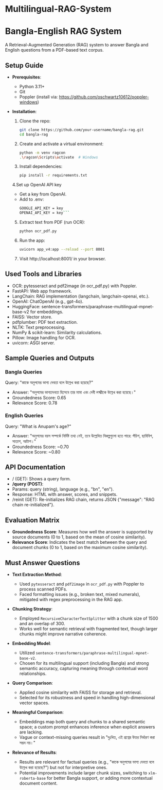 # Multilingual-RAG-System

# Bangla-English RAG System

A Retrieval-Augmented Generation (RAG) system to answer Bangla and English questions from a PDF-based text corpus.

## Setup Guide

- **Prerequisites**:
  - Python 3.11+
  - Git
  - Poppler (install via: https://github.com/oschwartz10612/poppler-windows)

- **Installation**:
  1. Clone the repo:
     ```bash
     git clone https://github.com/your-username/bangla-rag.git
     cd bangla-rag
     ```
  2. Create and activate a virtual environment:
     ```bash
     python -m venv ragcon
     .\ragcon\Scripts\activate  # Windows
     ```
  3. Install dependencies:
     ```bash
     pip install -r requirements.txt
     ```
  4.Set up OpenAI API key
    - Get a key from OpenAI.
    - Add to .env:
      ```bash
      GOOGLE_API_KEY = key
      OPENAI_API_KEY = key```
  5. Extract text from PDF (run OCR):
     ```bash
     python ocr_pdf.py
  6. Run the app:
     ```bash
     uvicorn app_v4:app --reload --port 8001
     ```
  7. Visit http://localhost:8001/ in your browser.


## Used Tools and Libraries
- OCR: pytesseract and pdf2image (in ocr_pdf.py) with Poppler.
- FastAPI: Web app framework.
- LangChain: RAG implementation (langchain, langchain-openai, etc.).
- OpenAI: ChatOpenAI (e.g., gpt-4o).
- HuggingFace: sentence-transformers/paraphrase-multilingual-mpnet-base-v2 for embeddings.
- FAISS: Vector store.
- pdfplumber: PDF text extraction.
- NLTK: Text preprocessing.
- NumPy & scikit-learn: Similarity calculations.
- Pillow: Image handling for OCR.
- uvicorn: ASGI server.


## Sample Queries and Outputs
### Bangla Queries
Query: "কাকে অনুপমের ভাগ্য দেবতা বলে উল্লেখ করা হয়েছে?"
- Answer: "অনুপমের ভাগ্যদেবতা হিসেবে তার মামা এবং দেবী লক্ষ্মীকে উল্লেখ করা হয়েছে।"
- Groundedness Score: 0.65
- Relevance Score: 0.78

### English Queries
Query: "What is Anupam's age?"
- Answer: "অনুপমের বয়স সম্পর্কে নির্দিষ্ট তথ্য নেই, তবে উল্লেখিত বিকল্পগুলো হতে পারে: পঁচিশ, ছাবিবিশ, সাতাশ, আটাশ।"
- Groundedness Score: ~0.70
- Relevance Score: ~0.80


## API Documentation
- / (GET): Shows a query form.
-  **/query (POST)**:
  - Params: query (string), language (e.g., "bn", "en").
  - Response: HTML with answer, scores, and snippets.
- /reinit (GET): Re-initializes RAG chain, returns JSON {"message": "RAG chain re-initialized"}.


## Evaluation Matrix
- **Groundedness Score**: Measures how well the answer is supported by source documents (0 to 1, based on the mean of cosine similarity).
- **Relevance Score**: Indicates the best match between the query and document chunks (0 to 1, based on the maximum cosine similarity).

## Must Answer Questions

- **Text Extraction Method**:
  - Used `pytesseract` and `pdf2image` in `ocr_pdf.py` with Poppler to process scanned PDFs.
  - Faced formatting issues (e.g., broken text, mixed numerals), mitigated with regex preprocessing in the RAG app.

- **Chunking Strategy**:
  - Employed `RecursiveCharacterTextSplitter` with a chunk size of 1500 and an overlap of 300.
  - Works well for semantic retrieval with fragmented text, though larger chunks might improve narrative coherence.

- **Embedding Model**:
  - Utilized `sentence-transformers/paraphrase-multilingual-mpnet-base-v2`.
  - Chosen for its multilingual support (including Bangla) and strong semantic accuracy, capturing meaning through contextual word relationships.

- **Query Comparison**:
  - Applied cosine similarity with FAISS for storage and retrieval.
  - Selected for its robustness and speed in handling high-dimensional vector spaces.

- **Meaningful Comparison**:
  - Embeddings map both query and chunks to a shared semantic space; a custom prompt enhances inference when explicit answers are lacking.
  - Vague or context-missing queries result in "দুঃখিত, এই প্রশ্নের উত্তর নির্ধারণ করা সম্ভব নয়।"

- **Relevance of Results**:
  - Results are relevant for factual queries (e.g., "কাকে অনুপমের ভাগ্য দেবতা বলে উল্লেখ করা হয়েছে?") but not for interpretive ones.
  - Potential improvements include larger chunk sizes, switching to `xlm-roberta-base` for better Bangla support, or adding more contextual document content.
